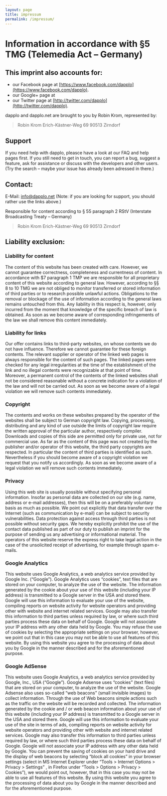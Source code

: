 ```yaml
---
layout: page
title: impressum
permalink: /impressum/
---
```

Information in accordance with §5 TMG (Telemedia Act – Germany)
===============================================================

This imprint also accounts for:
-------------------------------
* our Facebook page at [https://www.facebook.com/dapplo](https://www.facebook.com/dapplo).
* our Google+ page at 
* our Twitter page at [http://twitter.com/dapplo](http://twitter.com/dapplo).

dapplo and dapplo.net are brought to you by Robin Krom, represented by: 
> Robin Krom
> Erich-Kästner-Weg 69
> 90513 Zirndorf


Support
-------
If you need help with dapplo, pleasce have a look at our FAQ and help pages first.
If you still need to get in touch, you can report a bug, suggest a feature, ask for assistance or discuss with the developers and other users. (Try the search – maybe your issue has already been adressed in there.)

Contact:
-------- 
E-Mail: info@dapplo.net (Note: if you are looking for support, you should rather use the links above.)

Responsible for content according to § 55 paragraph 2 RStV (Interstate Broadcasting Treaty – Germany)
> Robin Krom
> Erich-Kästner-Weg 69
> 90513 Zirndorf

Liability exclusion:
--------------------
### Liability for content

The content of this website has been created with care. However, we cannot guarantee correctness, completeness and currentness of content. In accordance with $7 paragraph 1 TMP we are responsible for all proprietary content of this website according to general law. However, according to §§ 8 to 10 TMG we are not obliged to monitor transferred or stored information of third parties or to research possible unlawful actions. Obligations to the removal or blockage of the use of information according to the general laws remains untouched from this. Any liability in this respect is, however, only incurred from the moment that knowledge of the specific breach of law is obtained. As soon as we become aware of corresponding infringements of the law we shall remove this content immediately.

### Liability for links

Our offer contains links to third-party websites, on whose contents we do not have influence. Therefore we cannot guarantee for these foreign contents. The relevant supplier or operator of the linked web pages is always responsible for the content of such pages. The linked pages were checked for any legal irregularities at the time of the establishment of the link and no illegal contents were recognizable at that point of time. Moreover, a permanent control of the contents of the linked websites shall not be considered reasonable without a concrete indication for a violation of the law and will not be carried out. As soon as we become aware of a legal violation we will remove such contents immediately.

### Copyright

The contents and works on these websites prepared by the operator of the websites shall be subject to German copyright law. Copying, processing, distributing and any kind of use outside the limits of copyright law require the written approval of the particular author, respectively compiler. Downloads and copies of this side are permitted only for private use, not for commercial use. As far as the content of this page was not created by the publisher and/or operator of this website, the third party copyrights are respected. In particular the content of third parties is identified as such. Nevertheless if you should become aware of a copyright violation we request that you notify us accordingly. As soon as we become aware of a legal violation we will remove such contents immediately.

### Privacy

Using this web site is usually possible without specifying personal information. Insofar as personal data are collected on our site (e.g. name, address or e-mail addresses), then this will be on a preferably voluntary basis as much as possible. We point out explicitly that data transfer over the Internet (such as communication by e-mail) can be subject to security vulnerabilities. Data protection against access through third parties is not possible without security gaps.
We hereby explicitly prohibit the use of the contact data published as part of our duty to publish an imprint for the purpose of sending us any advertising or informational material. The operators of this website reserve the express right to take legal action in the case of the unsolicited receipt of advertising, for example through spam e-mails.

### Google Analytics

This website uses Google Analytics, a web analytics service provided by Google Inc. (“Google”). Google Analytics uses “cookies”, text files that are stored on your computer, to analyze the use of the website. The information generated by the cookie about your use of this website (including your IP address) is transmitted to a Google server in the USA and stored there. Google will use this information to evaluate your use of the website, compiling reports on website activity for website operators and providing other with website and internet related services. Google may also transfer this information to third parties unless required by law, or where such third parties process these data on behalf of Google. Google will not associate your IP address with any other data held by Google. You may refuse the use of cookies by selecting the appropriate settings on your browser, however, we point out that in this case you may not be able to use all features of this website. By using this website you agree to the processing of data about you by Google in the manner described and for the aforementioned purpose.

### Google AdSense

This website uses Google Analytics, a web analytics service provided by Google, Inc., USA (“Google”). Google Adsense uses “cookies” (text files) that are stored on your computer, to analyze the use of the website. Google Adsense also uses so-called “web beacons” (small invisible images) to collect information. Through the use of Web beacons simple actions such as the traffic on the website will be recorded and collected. The information generated by the cookie and / or web beacon information about your use of this website (including your IP address) is transmitted to a Google server in the USA and stored there. Google will use this information to evaluate your use of the site in terms of ads, compiling reports on website activity for website operators and providing other with website and internet related services. Google may also transfer this information to third parties unless required by law, or where such third parties process these data on behalf of Google. Google will not associate your IP address with any other data held by Google. You can prevent the saving of cookies on your hard drive and the display of web beacons by selecting “block all cookies” in your browser settings (select in MS Internet Explorer under “Tools > Internet Options > Privacy > Settings” , in Firefox under “Tools > Options > Privacy > Cookies”), we would point out, however, that in this case you may not be able to use all features of this website. By using this website you agree to the processing of data about you by Google in the manner described and for the aforementioned purpose.
